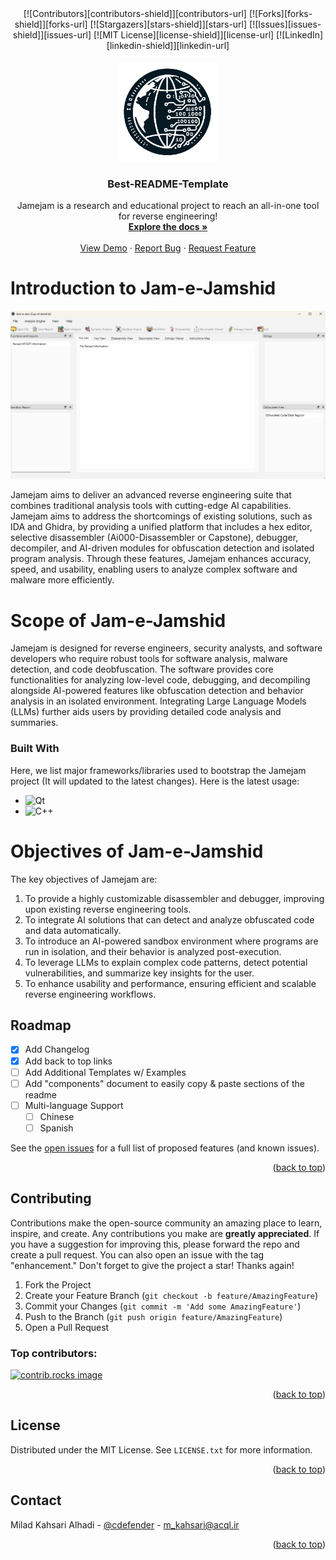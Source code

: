 <center>
[![Contributors][contributors-shield]][contributors-url]
[![Forks][forks-shield]][forks-url]
[![Stargazers][stars-shield]][stars-url]
[![Issues][issues-shield]][issues-url]
[![MIT License][license-shield]][license-url]
[![LinkedIn][linkedin-shield]][linkedin-url]
</center>

<!-- PROJECT LOGO -->
<br />
<div align="center">
  <a href="https://github.com/othneildrew/Best-README-Template">
    <img src="git_photos/jamejam.png" alt="Logo" width="160" height="160">
  </a>

  <h3 align="center">Best-README-Template</h3>

  <p align="center">
    Jamejam is a research and educational project to reach an all-in-one tool for reverse engineering!
    <br />
    <a href="https://github.com/aiooord/jam-e-jamshid"><strong>Explore the docs »</strong></a>
    <br />
    <br />
    <a href="https://github.com/aiooord/jam-e-jamshid">View Demo</a>
    ·
    <a href="https://github.com/aiooord/jam-e-jamshid/issues/new?labels=bug&template=bug-report---.md">Report Bug</a>
    ·
    <a href="https://github.com/aiooord/jam-e-jamshid/issues/new?labels=enhancement&template=feature-request---.md">Request Feature</a>
  </p>
</div>

# Introduction to Jam-e-Jamshid
[![Product Name Screen Shot][product-screenshot]](https://acql.ir)

Jamejam aims to deliver an advanced reverse engineering suite that combines traditional analysis tools with cutting-edge AI capabilities. Jamejam aims to address the shortcomings of existing solutions, such as IDA and Ghidra, by providing a unified platform that includes a hex editor, selective disassembler (Ai000-Disassembler or Capstone), debugger, decompiler, and AI-driven modules for obfuscation detection and isolated program analysis. Through these features, Jamejam enhances accuracy, speed, and usability, enabling users to analyze complex software and malware more efficiently.

# Scope of Jam-e-Jamshid
Jamejam is designed for reverse engineers, security analysts, and software developers who require robust tools for software analysis, malware detection, and code deobfuscation. The software provides core functionalities for analyzing low-level code, debugging, and decompiling alongside AI-powered features like obfuscation detection and behavior analysis in an isolated environment. Integrating Large Language Models (LLMs) further aids users by providing detailed code analysis and summaries.

### Built With

Here, we list major frameworks/libraries used to bootstrap the Jamejam project (It will updated to the latest changes). Here is the latest usage:

* ![Qt](https://img.shields.io/badge/Qt-%23217346.svg?style=for-the-badge&logo=Qt&logoColor=white)
* ![C++](https://img.shields.io/badge/c++-%2300599C.svg?style=for-the-badge&logo=c%2B%2B&logoColor=white)

# Objectives of Jam-e-Jamshid
The key objectives of Jamejam are:
1.	To provide a highly customizable disassembler and debugger, improving upon existing reverse engineering tools.
2.	To integrate AI solutions that can detect and analyze obfuscated code and data automatically.
3.	To introduce an AI-powered sandbox environment where programs are run in isolation, and their behavior is analyzed post-execution.
4.	To leverage LLMs to explain complex code patterns, detect potential vulnerabilities, and summarize key insights for the user.
5.	To enhance usability and performance, ensuring efficient and scalable reverse engineering workflows.

<!-- ROADMAP -->
## Roadmap

- [x] Add Changelog
- [x] Add back to top links
- [ ] Add Additional Templates w/ Examples
- [ ] Add "components" document to easily copy & paste sections of the readme
- [ ] Multi-language Support
    - [ ] Chinese
    - [ ] Spanish

See the [open issues](https://github.com/aiooord/jam-e-jamshid/issues) for a full list of proposed features (and known issues).

<p align="right">(<a href="#readme-top">back to top</a>)</p>

<!-- CONTRIBUTING -->
## Contributing

Contributions make the open-source community an amazing place to learn, inspire, and create. Any contributions you make are **greatly appreciated**. If you have a suggestion for improving this, please forward the repo and create a pull request. You can also open an issue with the tag "enhancement."
Don't forget to give the project a star! Thanks again!

1. Fork the Project
2. Create your Feature Branch (`git checkout -b feature/AmazingFeature`)
3. Commit your Changes (`git commit -m 'Add some AmazingFeature'`)
4. Push to the Branch (`git push origin feature/AmazingFeature`)
5. Open a Pull Request

### Top contributors:

<a href="https://github.com/aiooord/jam-e-jamshid/graphs/contributors">
  <img src="https://contrib.rocks/image?repo=aiooord/jam-e-jamshid" alt="contrib.rocks image" />
</a>

<p align="right">(<a href="#readme-top">back to top</a>)</p>

<!-- LICENSE -->
## License

Distributed under the MIT License. See `LICENSE.txt` for more information.

<p align="right">(<a href="#readme-top">back to top</a>)</p>

<!-- CONTACT -->
## Contact

Milad Kahsari Alhadi - [@cdefender](https://twitter.com/cdefender) - m_kahsari@acql.ir

<p align="right">(<a href="#readme-top">back to top</a>)</p>

<!-- MARKDOWN LINKS & IMAGES -->
[contributors-shield]: https://img.shields.io/github/contributors/aiooord/jam-e-jamshid.svg?style=for-the-badge
[contributors-url]: https://github.com/aiooord/jam-e-jamshid/graphs/contributors
[forks-shield]: https://img.shields.io/github/forks/aiooord/jam-e-jamshid.svg?style=for-the-badge
[forks-url]: https://github.com/aiooord/jam-e-jamshid/network/members
[stars-shield]: https://img.shields.io/github/stars/aiooord/jam-e-jamshid.svg?style=for-the-badge
[stars-url]: https://github.com/aiooord/jam-e-jamshid/stargazers
[issues-shield]: https://img.shields.io/github/issues/aiooord/jam-e-jamshid.svg?style=for-the-badge
[issues-url]: https://github.com/aiooord/jam-e-jamshid/issues
[license-shield]: https://img.shields.io/github/license/aiooord/jam-e-jamshid.svg?style=for-the-badge
[license-url]: https://github.com/aiooord/jam-e-jamshid/blob/master/LICENSE.txt
[linkedin-shield]: https://img.shields.io/badge/-LinkedIn-black.svg?style=for-the-badge&logo=linkedin&colorB=555
[linkedin-url]: https://linkedin.com/in/acql
[product-screenshot]: git_photos/mainwindow.png
